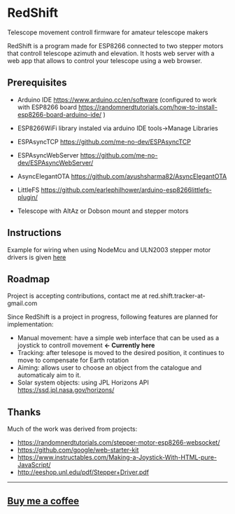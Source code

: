 # RedShift

Telescope movement controll firmware for amateur telescope makers

RedShift is a program made for ESP8266 connected to two stepper motors that controll telescope azimuth and elevation. It hosts web server with a web app that allows to control your telescope using a web browser.

## Prerequisites

- Arduino IDE  https://www.arduino.cc/en/software (configured to work with ESP8266 board https://randomnerdtutorials.com/how-to-install-esp8266-board-arduino-ide/ )   
- ESP8266WiFi library instaled via arduino IDE tools->Manage Libraries   
- ESPAsyncTCP https://github.com/me-no-dev/ESPAsyncTCP   
- ESPAsyncWebServer https://github.com/me-no-dev/ESPAsyncWebServer/   
- AsyncElegantOTA https://github.com/ayushsharma82/AsyncElegantOTA   
- LittleFS https://github.com/earlephilhower/arduino-esp8266littlefs-plugin/   

- Telescope with AltAz or Dobson mount and stepper motors   

## Instructions
Example for wiring when using NodeMcu and ULN2003 stepper motor drivers is given [here](https://github.com/ZliRobot/RedShift/blob/main/NodeMcu-ULN2003%20wiring.JPG)

## Roadmap

Project is accepting contributions, contact me at red.shift.tracker-at-gmail.com

Since RedShift is a project in progress, following features are planned for implementation:
 - Manual movement: have a simple web interface that can be used as a joystick to controll movement **<- Currently here**   
 - Tracking: after telesope is moved to the desired position, it continues to move to compensate for Earth rotation   
 - Aiming: allows user to choose an object from the catalogue and automaticaly aim to it.   
 - Solar system objects: using JPL Horizons API https://ssd.jpl.nasa.gov/horizons/   
 
 
 ## Thanks
 
 Much of the work was derived from projects:   
 - https://randomnerdtutorials.com/stepper-motor-esp8266-websocket/   
 - https://github.com/google/web-starter-kit   
 - https://www.instructables.com/Making-a-Joystick-With-HTML-pure-JavaScript/   
 - http://eeshop.unl.edu/pdf/Stepper+Driver.pdf  
 
***
## [Buy me a coffee](https://buymeacoffee.com/ZliRobot)
